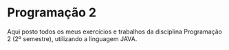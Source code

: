 # Programação 2

Aqui posto todos os meus exercícios e trabalhos da disciplina Programação 2 (2º semestre), utilizando a linguagem JAVA.
